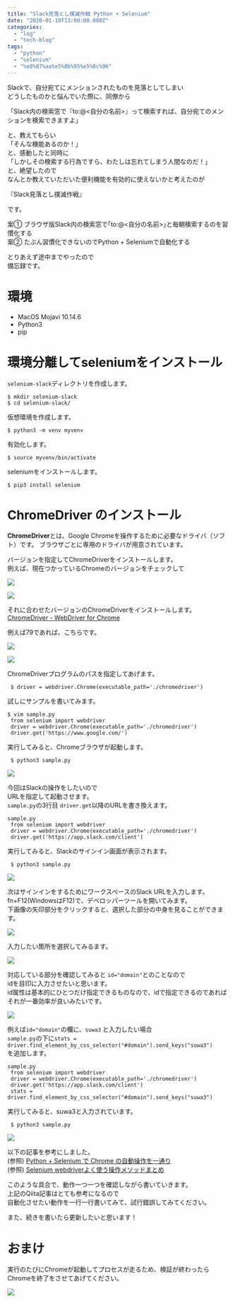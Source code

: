 ```yaml
---
title: "Slack見落とし撲滅作戦 Python + Selenium"
date: "2020-01-19T13:00:00.000Z"
categories: 
  - "log"
  - "tech-blog"
tags: 
  - "python"
  - "selenium"
  - "%e8%87%aa%e5%8b%95%e5%8c%96"
---
```


Slackで、自分宛てにメンションされたものを見落としてしまい  
どうしたものかと悩んでいた際に、同僚から

「Slack内の検索窓で『to:@<自分の名前>』って検索すれば、自分宛てのメンションを検索できますよ」

と、教えてもらい  
「そんな機能あるのか！」  
と、感動したと同時に  
「しかしその検索する行為ですら、わたしは忘れてしまう人間なのだ！」  
と、絶望したので  
なんとか教えていただいた便利機能を有効的に使えないかと考えたのが

『Slack見落とし撲滅作戦』

です。

案① ブラウザ版Slack内の検索窓で｢to:@<自分の名前>｣と毎朝検索するのを習慣化する  
案② たぶん習慣化できないのでPython + Seleniumで自動化する

とりあえず途中までやったので  
備忘録です。

# 環境

- MacOS Mojavi 10.14.6
- Python3
- pip

# 環境分離してseleniumをインストール

`selenium-slack`ディレクトリを作成します。

```
$ mkdir selenium-slack
$ cd selenium-slack/
```

仮想環境を作成します。

```
$ python3 -m venv myvenv
```

有効化します。

```
$ source myvenv/bin/activate
```

seleniumをインストールします。

```
$ pip3 install selenium
```

# ChromeDriver のインストール

**ChromeDriver**とは、Google Chromeを操作するために必要なドライバ（ソフト）です。 ブラウザごとに専用のドライバが用意されています。

バージョンを指定してChromeDriverをインストールします。  
例えば、現在つかっているChromeのバージョンをチェックして

![](/images/image.png)

![](/images/スクリーンショット-2020-01-20-1.41.39.png)

それに合わせたバージョンのChromeDriverをインストールします。  
[ChromeDriver - WebDriver for Chrome](http://chromedriver.chromium.org/downloads)

例えば79であれば、こちらです。

![](/images/image-1.png)

![](/images/スクリーンショット-2020-01-20-0.11.23.png)

  
ChromeDriverプログラムのパスを指定してあげます。

```
 $ driver = webdriver.Chrome(executable_path='./chromedriver')
```

  
試しにサンプルを書いてみます。

```
$ vim sample.py
 from selenium import webdriver
 driver = webdriver.Chrome(executable_path='./chromedriver')
 driver.get('https://www.google.com/')
```

  
実行してみると、Chromeブラウザが起動します。

```
 $ python3 sample.py
```

![](/images/スクリーンショット-2020-01-19-23.57.41.png)

  
今回はSlackの操作をしたいので  
URLを指定して起動させます。  
`sample.py`の3行目 `driver.get`以降のURLを書き換えます。

```
sample.py
 from selenium import webdriver
 driver = webdriver.Chrome(executable_path='./chromedriver')
 driver.get('https://app.slack.com/client')
```

  
実行してみると、Slackのサインイン画面が表示されます。

```
 $ python3 sample.py
```

![](/images/スクリーンショット-2020-01-20-0.17.19.png)

  
次はサインインをするためにワークスペースのSlack URLを入力します。  
fn+F12(WindowsはF12)で、デベロッパーツールを開いてみます。  
下画像の矢印部分をクリックすると、選択した部分の中身を見ることができます。

![](/images/スクリーンショット-2020-01-20-0.18.39-1.png)

  
入力したい箇所を選択してみるます。

![](/images/スクリーンショット-2020-01-20-0.18.59-1.png)

  
対応している部分を確認してみると `id="domain"`とのことなので  
idを目印に入力させたいと思います。  
id属性は基本的にひとつだけ指定できるものなので、idで指定できるのであれば  
それが一番効率が良いみたいです。

![](/images/スクリーンショット-2020-01-20-0.19.21.png)

  
例えば`id="domain"`の欄に、`suwa3` と入力したい場合  
`sample.py`の下に`stats = driver.find_element_by_css_selector("#domain").send_keys("suwa3")`  
を追加します。

```
sample.py
 from selenium import webdriver
 driver = webdriver.Chrome(executable_path='./chromedriver')
 driver.get('https://app.slack.com/client')
 stats = driver.find_element_by_css_selector("#domain").send_keys("suwa3")
```

  
実行してみると、suwa3と入力されています。

```
 $ python3 sample.py
```

![](/images/スクリーンショット-2020-01-20-0.31.31.png)

以下の記事を参考にしました。  
(参照) [Python + Selenium で Chrome の自動操作を一通り](https://qiita.com/memakura/items/20a02161fa7e18d8a693#by-id)  
(参照) [Selenium webdriverよく使う操作メソッドまとめ](https://qiita.com/mochio/items/dc9935ee607895420186#%E3%83%86%E3%82%AD%E3%82%B9%E3%83%88%E3%82%92%E5%85%A5%E5%8A%9B%E3%81%97%E3%81%9F%E3%81%84%E3%81%A8%E3%81%8D)

このような具合で、動作一つ一つを確認しながら書いていきます。  
上記のQiita記事はとても参考になるので  
自動化させたい動作を一行一行書いてみて、試行錯誤してみてください。

また、続きを書いたら更新したいと思います！

# おまけ

実行のたびにChromeが起動してプロセスが走るため、検証が終わったらChromeを終了をさせてあげてください。

![](/images/スクリーンショット-2020-01-20-0.33.37.png)
